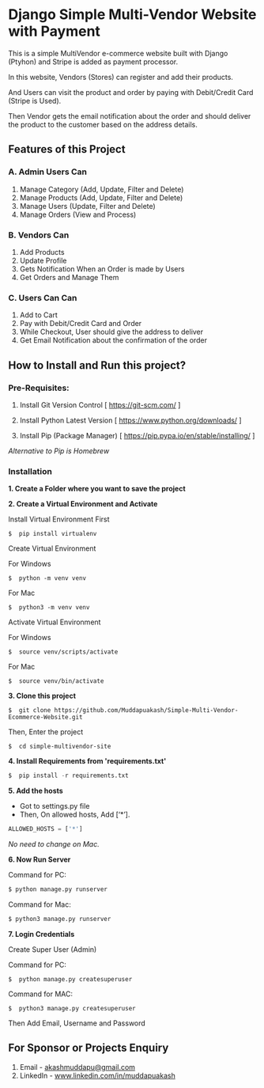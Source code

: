 # Django Simple Multi-Vendor Website with Payment
This is a simple MultiVendor e-commerce website built with Django (Ptyhon) and Stripe is added as payment processor.

In this website, Vendors (Stores) can register and add their products.

And Users can visit the product and order by paying with Debit/Credit Card (Stripe is Used).

Then Vendor gets the email notification about the order and should deliver the product to the customer based on the address details.


## Features of this Project

### A. Admin Users Can
1. Manage Category (Add, Update, Filter and Delete)
2. Manage Products (Add, Update, Filter and Delete)
3. Manage Users (Update, Filter and Delete)
4. Manage Orders (View and Process)

### B. Vendors Can
1. Add Products
2. Update Profile
3. Gets Notification When an Order is made by Users
4. Get Orders and Manage Them


### C.  Users Can Can
1. Add to Cart
2. Pay with Debit/Credit Card and Order
3. While Checkout, User should give the address to deliver
4. Get Email Notification about the confirmation of the order



## How to Install and Run this project?

### Pre-Requisites:
1. Install Git Version Control
[ https://git-scm.com/ ]

2. Install Python Latest Version
[ https://www.python.org/downloads/ ]

3. Install Pip (Package Manager)
[ https://pip.pypa.io/en/stable/installing/ ]

*Alternative to Pip is Homebrew*

### Installation
**1. Create a Folder where you want to save the project**

**2. Create a Virtual Environment and Activate**

Install Virtual Environment First
```
$  pip install virtualenv
```

Create Virtual Environment

For Windows
```
$  python -m venv venv
```
For Mac
```
$  python3 -m venv venv
```

Activate Virtual Environment

For Windows
```
$  source venv/scripts/activate
```

For Mac
```
$  source venv/bin/activate
```

**3. Clone this project**
```
$  git clone https://github.com/Muddapuakash/Simple-Multi-Vendor-Ecommerce-Website.git
```

Then, Enter the project
```
$  cd simple-multivendor-site
```

**4. Install Requirements from 'requirements.txt'**
```python
$  pip install -r requirements.txt
```

**5. Add the hosts**

- Got to settings.py file 
- Then, On allowed hosts, Add [‘*’]. 
```python
ALLOWED_HOSTS = ['*']
```
*No need to change on Mac.*


**6. Now Run Server**

Command for PC:
```python
$ python manage.py runserver
```

Command for Mac:
```python
$ python3 manage.py runserver
```

**7. Login Credentials**

Create Super User (Admin)

Command for PC:
```
$  python manage.py createsuperuser
```

Command for MAC:
```
$  python3 manage.py createsuperuser
```
Then Add Email, Username and Password



## For Sponsor or Projects Enquiry
1. Email - akashmuddapu@gmail.com
2. LinkedIn - www.linkedin.com/in/muddapuakash

